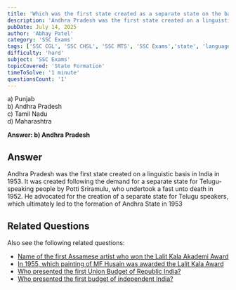 ```yaml
---
title: 'Which was the first state created as a separate state on the basis of language in 1953?'
description: 'Andhra Pradesh was the first state created on a linguistic basis in India in 1953. This was a significant event in the reorganization of states in India, leading to the formation of states based on linguistic and cultural identities.'
pubDate: July 14, 2025
author: 'Abhay Patel'
category: 'SSC Exams'
tags: ['SSC CGL', 'SSC CHSL', 'SSC MTS', 'SSC Exams','state', 'language', 'Andhra Pradesh']
difficulty: 'hard'
subject: 'SSC Exams'
topicCovered: 'State Formation'
timeToSolve: '1 minute'
questionsCount: '1'
---
```


a) Punjab  
b) Andhra Pradesh  
c) Tamil Nadu  
d) Maharashtra

**Answer: b) Andhra Pradesh**


## Answer
Andhra Pradesh was the first state created on a linguistic basis in India in 1953. It was created following the demand for a separate state for Telugu-speaking people by Potti Sriramulu, who undertook a fast unto death in 1952. He advocated for the creation of a separate state for Telugu speakers, which ultimately led to the formation of Andhra State in 1953

## Related Questions
Also see the following related questions: 
- [Name of the first Assamese artist who won the Lalit Kala Akademi Award](https://eduware.vercel.app/questions/first-assamese-to-lalit-kala-award)  
- [In 1955, which painting of MF Husain was awarded the Lalit Kala Award](https://eduware.vercel.app/questions/painting-of-mf-hussain-awarded)  
- [Who presented the first Union Budget of Republic India?](https://eduware.vercel.app/questions/who-presented-the-first-union-budget-of-republic-india)
- [Who presented the first budget of independent India?](https://eduware.vercel.app/questions/who-presented-the-first-budget-of-independent-india)
